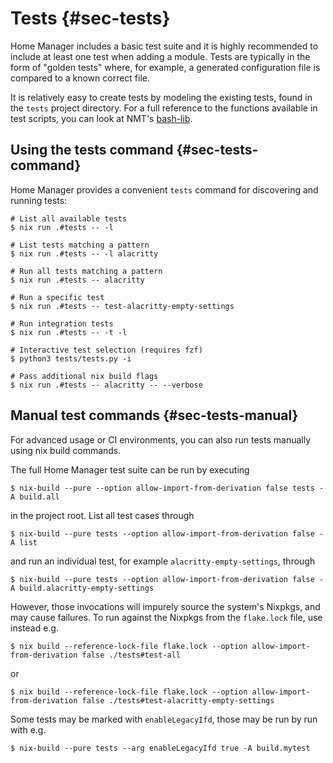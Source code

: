 # Tests {#sec-tests}

Home Manager includes a basic test suite and it is highly recommended to
include at least one test when adding a module. Tests are typically in
the form of \"golden tests\" where, for example, a generated
configuration file is compared to a known correct file.

It is relatively easy to create tests by modeling the existing tests,
found in the `tests` project directory. For a full reference to the
functions available in test scripts, you can look at NMT's
[bash-lib](https://git.sr.ht/~rycee/nmt/tree/master/item/bash-lib).

## Using the tests command {#sec-tests-command}

Home Manager provides a convenient `tests` command for discovering and running tests:

``` shell
# List all available tests
$ nix run .#tests -- -l

# List tests matching a pattern
$ nix run .#tests -- -l alacritty

# Run all tests matching a pattern
$ nix run .#tests -- alacritty

# Run a specific test
$ nix run .#tests -- test-alacritty-empty-settings

# Run integration tests
$ nix run .#tests -- -t -l

# Interactive test selection (requires fzf)
$ python3 tests/tests.py -i

# Pass additional nix build flags
$ nix run .#tests -- alacritty -- --verbose
```

## Manual test commands {#sec-tests-manual}

For advanced usage or CI environments, you can also run tests manually using nix build commands.

The full Home Manager test suite can be run by executing

``` shell
$ nix-build --pure --option allow-import-from-derivation false tests -A build.all
```

in the project root. List all test cases through

``` shell
$ nix-build --pure tests --option allow-import-from-derivation false -A list
```

and run an individual test, for example `alacritty-empty-settings`,
through

``` shell
$ nix-build --pure tests --option allow-import-from-derivation false -A build.alacritty-empty-settings
```

However, those invocations will impurely source the system's Nixpkgs,
and may cause failures. To run against the Nixpkgs from the `flake.lock` file,
use instead e.g.

``` shell
$ nix build --reference-lock-file flake.lock --option allow-import-from-derivation false ./tests#test-all
```

or

``` shell
$ nix build --reference-lock-file flake.lock --option allow-import-from-derivation false ./tests#test-alacritty-empty-settings
```

Some tests may be marked with `enableLegacyIfd`, those may be run by run with e.g.

``` shell
$ nix-build --pure tests --arg enableLegacyIfd true -A build.mytest
```
